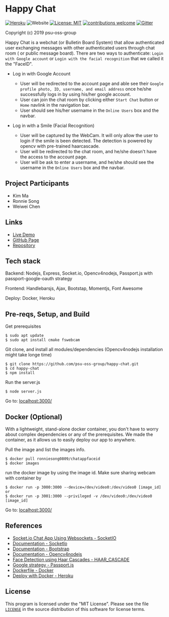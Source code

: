 # Happy Chat
[![Heroku](https://img.shields.io/badge/Heroku-deployed-blueviolet)](https://agile-tor-53744.herokuapp.com)
<img alt="Website" src="https://img.shields.io/website/https/agile-tor-53744.herokuapp.com">
[![License: MIT](https://img.shields.io/badge/License-MIT-yellow.svg)](https://github.com/psu-oss-group/happy-chat/blob/readme/LICENSE)
[![contributions welcome](https://img.shields.io/badge/Contributions-welcome-brightgreen.svg?style=flat)](https://github.com/psu-oss-group/happy-chat/issues)
[![Gitter](https://badges.gitter.im/psu-oss-group/happy-chat.svg)](https://gitter.im/psu-oss-group/happy-chat?utm_source=badge&utm_medium=badge&utm_campaign=pr-badge)

Copyright (c) 2019 psu-oss-group

Happy Chat is a webchat (or Bulletin Board System) that allow authenticated user exchanging messages with other authenticated users through chat room ( or public message board). There are two ways to authenticate: `Login with Google account` or `Login with the facial recognition` that we called it the "FaceID".

- Log in with Google Account
  - User will be redirected to the account page and able see their `Google profile photo, ID, username, and email address` once he/she successfully logs in by using his/her google account.
  - User can join the chat room by clicking either `Start Chat` button or `Home` navlink in the navigation bar.
  - User should see his/her username in the `Online Users` box and the navbar.

- Log in with a Smile (Facial Recognition)
  - User will be captured by the WebCam. It will only allow the user to login if the smile is been detected. The detection is powered by opencv with pre-trained haarcascade.
  - User will be redirected to the chat room, and he/she doesn't have the access to the account page.
  - User will be ask to enter a username, and he/she should see the username in the `Online Users` box and the navbar.

## Project Participants

- Kim Ma
- Ronnie Song
- Weiwei Chen

## Links
- [Live Demo](https://agile-tor-53744.herokuapp.com/)
- [GitHub Page](https://psu-oss-group.github.io/happy-chat/)
- [Repository](https://github.com/psu-oss-group)

## Tech stack

Backend: Nodejs, Express, Socket.io, Opencv4nodejs, Passport.js with passport-google-oauth strategy

Frontend: Handlebarsjs, Ajax, Bootstap, Momentjs, Font Awesome

Deploy: Docker, Heroku

## Pre-reqs, Setup, and Build

Get prerequisites
```shell
$ sudo apt update
$ sudo apt install cmake fswebcam
```

Git clone, and install all modules/dependencies (Opencv4nodejs installation might take longe time)
```shell
$ git clone https://github.com/psu-oss-group/happy-chat.git
$ cd happy-chat
$ npm install

```

Run the server.js
```shell
$ node server.js
```
Go to: [localhost:3000/](http://localhost:3000/)

## Docker (Optional)

With a lightweight, stand-alone docker container, you don't have to worry about complex dependencies or any of the prerequisites.
We made the container, as it allows us to easily deploy our app to anywhere.

Pull the image and list the images info.
```shell
$ docker pull ronniesong0809/chatappfaceid
$ docker images
```
run the docker image by using the image id. Make sure sharing webcam with container by
```shell
$ docker run -p 3000:3000 --device=/dev/video0:/dev/video0 [image_id]
or
$ docker run -p 3001:3000 --privileged -v /dev/video0:/dev/video0 [image_id]
```
Go to: [localhost:3000/](http://localhost:3000/)

## References

- [Socket.io Chat App Using Websockets - SocketIO](https://www.youtube.com/watch?v=tHbCkikFfDE&amp=&t=1426s)
- [Documentation - SocketIo](https://socket.io/docs/)
- [Documentation - Bootstrap](https://getbootstrap.com/docs/4.0/getting-started/introduction/)
- [Documentation - Opencv4nodejs](https://github.com/justadudewhohacks/opencv4nodejs)
- [Face Detection using Haar Cascades - HAAR_CASCADE](https://www.bogotobogo.com/python/OpenCV_Python/python_opencv3_Image_Object_Detection_Face_Detection_Haar_Cascade_Classifiers.php)
- [Google strategy - Passport.js](http://www.passportjs.org/docs/google/)
- [Dockerfile - Docker](https://docs.docker.com/engine/reference/builder/)
- [Deploy with Docker - Heroku](https://devcenter.heroku.com/articles/build-docker-images-heroku-yml)

## License

This program is licensed under the "MIT License". Please
see the file [`LICENSE`](https://github.com/psu-oss-group/ChatAppFaceID/blob/master/LICENSE) in the source distribution of this
software for license terms.